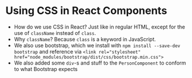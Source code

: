 # Using CSS in React Components

* How do we use CSS in React? Just like in regular HTML, except for the use of `className` instead of `class`.
* Why `className`? Because `class` is a keyword in JavaScript.
* We also use bootstrap, which we install with `npm install --save-dev bootstrap` and reference via
  `<link rel="stylesheet" href="node_modules/bootstrap/dist/css/bootstrap.min.css">`
* We also added some `div`-s and stuff to the `PersonComponent` to conform to what Bootstrap expects
